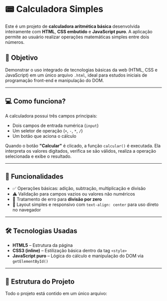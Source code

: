 # 📟 Calculadora Simples

Este é um projeto de **calculadora aritmética básica** desenvolvida inteiramente com **HTML**, **CSS embutido** e **JavaScript puro**. A aplicação permite ao usuário realizar operações matemáticas simples entre dois números.

## 📌 Objetivo

Demonstrar o uso integrado de tecnologias básicas da web (HTML, CSS e JavaScript) em um único arquivo `.html`, ideal para estudos iniciais de programação front-end e manipulação do DOM.

---

## 💻 Como funciona?

A calculadora possui três campos principais:

- Dois campos de entrada numérica (`input`)
- Um seletor de operação (`+`, `-`, `*`, `/`)
- Um botão que aciona o cálculo

Quando o botão **"Calcular"** é clicado, a função `calcular()` é executada. Ela interpreta os valores digitados, verifica se são válidos, realiza a operação selecionada e exibe o resultado.

---

## 🚀 Funcionalidades

- ✅ Operações básicas: adição, subtração, multiplicação e divisão
- ⚠️ Validação para campos vazios ou valores não numéricos
- 🚫 Tratamento de erro para **divisão por zero**
- 📱 Layout simples e responsivo com `text-align: center` para uso direto no navegador

---

## 🛠 Tecnologias Usadas

- **HTML5** – Estrutura da página
- **CSS3 (inline)** – Estilização básica dentro da tag `<style>`
- **JavaScript puro** – Lógica do cálculo e manipulação do DOM via `getElementById()`

---

## 📂 Estrutura do Projeto

Todo o projeto está contido em um único arquivo:

